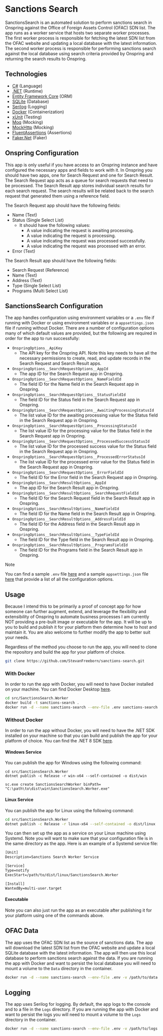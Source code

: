# Sanctions Search

SanctionsSearch is an automated solution to perform sanctions search in Onspring against the Office of Foreign Assets Control (OFAC) SDN list. The app runs as a worker service that hosts two separate worker processes. The first worker process is responsible for fetching the latest SDN list from the OFAC website and updating a local database with the latest information. The second worker process is responsible for performing sanctions search against the local database using search criteria provided by Onspring and returning the search results to Onspring.

## Technologies

- [C#](https://docs.microsoft.com/en-us/dotnet/csharp/) (Language)
- [.NET](https://dotnet.microsoft.com/) (Runtime)
- [Entity Framework Core](https://docs.microsoft.com/en-us/ef/core/) (ORM)
- [SQLite](https://www.sqlite.org/index.html) (Database)
- [Serilog](https://serilog.net/) (Logging)
- [Docker](https://www.docker.com/) (Containerization)
- [xUnit](https://xunit.net/) (Testing)
- [Moq](https://github.com/devlooped/moq) (Mocking)
- [MockHttp](https://github.com/richardszalay/mockhttp) (Mocking)
- [FluentAssertions](https://fluentassertions.com/) (Assertions)
- [Faker.Net](https://keyizhang.com/Faker.Net/) (Faker)

## Onspring Configuration

This app is only useful if you have access to an Onspring instance and have configured the necessary apps and fields to work with it. In Onspring you should have two apps, one for Search Request and one for Search Result. The Search Request app acts as a queue for search requests that need to be processed. The Search Result app stores individual search results for each search request. The search results will be related back to the search request that generated them using a reference field.

The Search Request app should have the following fields:

- Name (Text)
- Status (Single Select List)
  - It should have the following values:
    - A value indicating the request is awaiting processing.
    - A value indicating the request is processing.
    - A value indicating the request was processed successfully.
    - A value indicating the request was processed with an error.
- Error (Text)

The Search Result app should have the following fields:

- Search Request (Reference)
- Name (Text)
- Address (Text)
- Type (Single Select List)
- Programs (Multi Select List)

## SanctionsSearch Configuration

The app handles configuration using environment variables or a `.env` file if running with Docker or using environment variables or a `appsettings.json` file if running without Docker. There are a number of configuration options many of which default values are provided, but the following are required in order for the app to run successfully:

- `OnspringOptions__ApiKey`
  - The API key for the Onspring API. Note this key needs to have all the necessary permissions to create, read, and update records in the Search Request and Search Result apps.
- `OnspringOptions__SearchRequestOptions__AppId`
  - The app ID for the Search Request app in Onspring.
- `OnspringOptions__SearchRequestOptions__NameFieldId`
  - The field ID for the Name field in the Search Request app in Onspring.
- `OnspringOptions__SearchRequestOptions__StatusFieldId`
  - The field ID for the Status field in the Search Request app in Onspring.
- `OnspringOptions__SearchRequestOptions__AwaitingProcessingStatusId`
  - The list value ID for the awaiting processing value for the Status field in the Search Request app in Onspring.
- `OnspringOptions__SearchRequestOptions__ProcessingStatusId`
  - The list value ID for the processing value for the Status field in the Search Request app in Onspring.
- `OnspringOptions__SearchRequestOptions__ProcessedSuccessStatusId`
  - The list value ID for the processed success value for the Status field in the Search Request app in Onspring.
- `OnspringOptions__SearchRequestOptions__ProcessedErrorStatusId`
  - The list value ID for the processed error value for the Status field in the Search Request app in Onspring.
- `OnspringOptions__SearchRequestOptions__ErrorFieldId`
  - The field ID for the Error field in the Search Request app in Onspring.
- `OnspringOptions__SearchResultOptions__AppId`
  - The app ID for the Search Result app in Onspring.
- `OnspringOptions__SearchResultOptions__SearchRequestFieldId`
  - The field ID for the Search Request field in the Search Result app in Onspring.
- `OnspringOptions__SearchResultOptions__NameFieldId`
  - The field ID for the Name field in the Search Result app in Onspring.
- `OnspringOptions__SearchResultOptions__AddressFieldId`
  - The field ID for the Address field in the Search Result app in Onspring.
- `OnspringOptions__SearchResultOptions__TypeFieldId`
  - The field ID for the Type field in the Search Result app in Onspring.
- `OnspringOptions__SearchResultOptions__ProgramsFieldId`
  - The field ID for the Programs field in the Search Result app in Onspring.

> [!NOTE]
> You can find a sample `.env` file [here](./src/SanctionsSearch.Worker/example.env) and a sample `appsettings.json` file [here](./src/SanctionsSearch.Worker/appsettings.Example.json) that provide a list of all the configuration options.

## Usage

Because I intend this to be primarily a proof of concept app for how someone can further augment, extend, and leverage the flexibility and extensibility of Onspring to automate business processes I am currently NOT providing a pre-built image or executable for the app. It will be up to you to build and publish it for your platform then determine how to host and maintain it. You are also welcome to further modify the app to better suit your needs.

Regardless of the method you choose to run the app, you will need to clone the repository and build the app for your platform of choice.

```sh
git clone https://github.com/StevanFreeborn/sanctions-search.git
```

### With Docker

In order to run the app with Docker, you will need to have Docker installed on your machine. You can find Docker Desktop [here](https://www.docker.com/products/docker-desktop).

```sh
cd src/SanctionsSearch.Worker
docker build -t sanctions-search .
docker run -d --name sanctions-search --env-file .env sanctions-search
```

### Without Docker

In order to run the app without Docker, you will need to have the .NET SDK installed on your machine so that you can build and publish the app for your platform of choice. You can find the .NET 8 SDK [here](https://dotnet.microsoft.com/download/dotnet/8.0).

#### Windows Service

You can publish the app for Windows using the following command:

```pwsh
cd src/SanctionsSearch.Worker
dotnet publish -c Release -r win-x64 --self-contained -o dist/win
```

```pwsh
sc.exe create SanctionsSearchWorker binPath= "C:\path\to\dist\win\SanctionsSearch.Worker.exe"
```

#### Linux Service

You can publish the app for Linux using the following command:

```sh
cd src/SanctionsSearch.Worker
dotnet publish -c Release -r linux-x64 --self-contained -o dist/linux
```

You can then set up the app as a service on your Linux machine using Systemd. Note you will want to make sure that your configuration file is in the same directory as the app. Here is an example of a Systemd service file:

```txt
[Unit]
Description=Sanctions Search Worker Service

[Service]
Type=notify
ExecStart=/path/to/dist/linux/SanctionsSearch.Worker

[Install]
WantedBy=multi-user.target
```

#### Executable

Note you can also just run the app as an executable after publishing it for your platform using one of the commands above.

## OFAC Data

The app uses the OFAC SDN list as the source of sanctions data. The app will download the latest SDN list from the OFAC website and update a local SQLite database with the latest information. The app will then use this local database to perform sanctions search against the data. If you are running the app with Docker and want to persist the local database you will need to mount a volume to the `Data` directory in the container.

```sh
docker run -d --name sanctions-search --env-file .env -v /path/to/data:/app/Data sanctions-search
```

## Logging

The app uses Serilog for logging. By default, the app logs to the console and to a file in the `Logs` directory. If you are running the app with Docker and want to persist the logs you will need to mount a volume to the `Logs` directory in the container.

```sh
docker run -d --name sanctions-search --env-file .env -v /path/to/logs:/app/Logs sanctions-search
```
